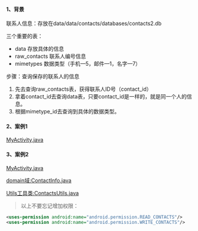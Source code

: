 #### 1、背景

联系人信息：存放在data/data/contacts/databases/contacts2.db

三个重要的表：

* data 存放具体的信息
* raw_contacts 联系人编号信息
* mimetypes 数据类型（手机—5，邮件—1，名字—7）

步骤：查询保存的联系人的信息

1. 先去查询raw_contacts表，获得联系人ID号（contact_id）
2. 拿着contact_id去查询data表，只要contact_id是一样的，就是同一个人的信息。
3. 根据mimetype_id去查询到具体的数据类型。


#### 2、案例1
[MyActivity.java](https://github.com/computerwan/Android_Dev/blob/master/apps/phoneinfo/src/cn/edu/usst/phoneinfo/MyActivity.java)

#### 3、案例2

[MyActivity.java](https://github.com/computerwan/Android_Dev/blob/master/apps/contactinfo/src/cn/edu/usst/contactinfo/MyActivity.java)

[domain域:ContactInfo.java](https://github.com/computerwan/Android_Dev/blob/master/apps/contactinfo/src/cn/edu/usst/contactinfo/domain/ContactInfo.java)

[Utils工具类:ContactsUtils.java](https://github.com/computerwan/Android_Dev/blob/master/apps/contactinfo/src/cn/edu/usst/contactinfo/utils/ContactsUtils.java)


> 以上不要忘记增加权限：

```xml
<uses-permission android:name="android.permission.READ_CONTACTS"/>
<uses-permission android:name="android.permission.WRITE_CONTACTS"/>
```




